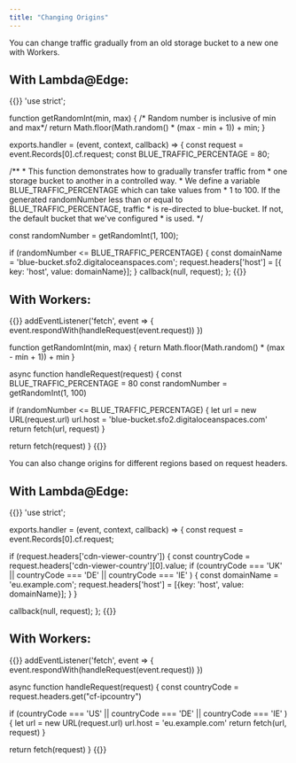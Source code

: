 ```yaml
---
title: "Changing Origins"
---
```


You can change traffic gradually from an old storage bucket to a new one with Workers.

## With Lambda@Edge:
{{<highlight javascript>}}
'use strict';

function getRandomInt(min, max) {
  /* Random number is inclusive of min and max*/
  return Math.floor(Math.random() * (max - min + 1)) + min;
}

exports.handler = (event, context, callback) => {
  const request = event.Records[0].cf.request;
  const BLUE_TRAFFIC_PERCENTAGE = 80;

  /**
    * This function demonstrates how to gradually transfer traffic from
    * one storage bucket to another in a controlled way.
    * We define a variable BLUE_TRAFFIC_PERCENTAGE which can take values from
    * 1 to 100. If the generated randomNumber less than or equal to BLUE_TRAFFIC_PERCENTAGE, traffic
    * is re-directed to blue-bucket. If not, the default bucket that we've configured
    * is used.
    */

  const randomNumber = getRandomInt(1, 100);

  if (randomNumber <= BLUE_TRAFFIC_PERCENTAGE) {
    const domainName = 'blue-bucket.sfo2.digitaloceanspaces.com';
    request.headers['host'] = [{ key: 'host', value: domainName}];
  }
  callback(null, request);
};
{{</highlight>}}

## With Workers:
{{<highlight javascript>}}
addEventListener('fetch', event => {
  event.respondWith(handleRequest(event.request))
})

function getRandomInt(min, max) {
  return Math.floor(Math.random() * (max - min + 1)) + min
}
 
async function handleRequest(request) {
  const BLUE_TRAFFIC_PERCENTAGE = 80
  const randomNumber = getRandomInt(1, 100)

  if (randomNumber <= BLUE_TRAFFIC_PERCENTAGE) {
    let url = new URL(request.url)
    url.host = 'blue-bucket.sfo2.digitaloceanspaces.com'
    return fetch(url, request)
  }

  return fetch(request)
}
{{</highlight>}}

You can also change origins for different regions based on request headers.

## With Lambda@Edge:
{{<highlight javascript>}}
'use strict';

exports.handler = (event, context, callback) => {
  const request = event.Records[0].cf.request;
  
  if (request.headers['cdn-viewer-country']) {
    const countryCode = request.headers['cdn-viewer-country'][0].value;
    if (countryCode === 'UK' || countryCode === 'DE' || countryCode === 'IE' ) {
      const domainName = 'eu.example.com';
      request.headers['host'] = [{key: 'host', value: domainName}];
    }
  }

  callback(null, request);
};
{{</highlight>}}

## With Workers:
{{<highlight javascript>}}
addEventListener('fetch', event => {
  event.respondWith(handleRequest(event.request))
})

async function handleRequest(request) {
  const countryCode = request.headers.get("cf-ipcountry")

  if (countryCode === 'US' || countryCode === 'DE' || countryCode === 'IE' ) {
    let url = new URL(request.url)
    url.host = 'eu.example.com'
    return fetch(url, request)
  }

  return fetch(request)
}
{{</highlight>}}

